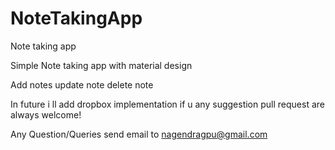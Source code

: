 # NoteTakingApp
Note taking app

Simple Note taking app with material design

Add notes
update note 
delete note

In future i ll add dropbox implementation if u any suggestion pull request are always welcome!

Any Question/Queries send email to nagendragpu@gmail.com
